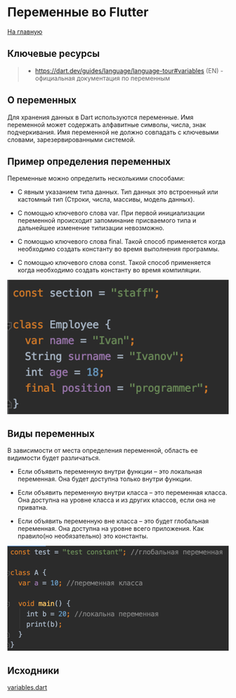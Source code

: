 # Переменные во Flutter
[На главную](../dart.MD)

## Ключевые ресурсы
> - https://dart.dev/guides/language/language-tour#variables (EN) - официальная документация по переменным

## О переменных 
Для хранения данных в Dart используются переменные.
Имя переменной может содержать алфавитные символы, числа, знак подчеркивания.
Имя переменной не должно совпадать с ключевыми словами, зарезервированными системой.

## Пример определения переменных
Переменные можно определить несколькими способами:

- С явным указанием типа данных. Тип данных это встроенный или кастомный тип (Строки, числа, массивы, модель данных).

- С помощью ключевого слова var. При первой инициализации переменной происходит запоминание присваемого типа и дальнейшее
изменение типизации невозможно.

- С помощью ключевого слова final. Такой способ применяется когда необходимо создать константу во время выполнения 
программы.

- С помощью ключевого слова const. Такой способ применяется когда необходимо создать константу во время компиляции.

![alt text](variables_sample_1.png)

## Виды переменных 
В зависимости от места определения переменной, область ее видимости будет различаться.

- Если объявить переменную внутри функции – это локальная переменная. Она будет доступна только внутри функции.

- Если объявить переменную внутри класса – это переменная класса. Она доступна на уровне класса и из других классов,
если она не приватна.

- Если объявить переменную вне класса – это будет глобальная переменная. Она доступна на уровне всего приложения.
Как правило(но необязательно) это константы.

![alt text](variables_sample_2.png)

## Исходники 
[variables.dart](variables.dart)

